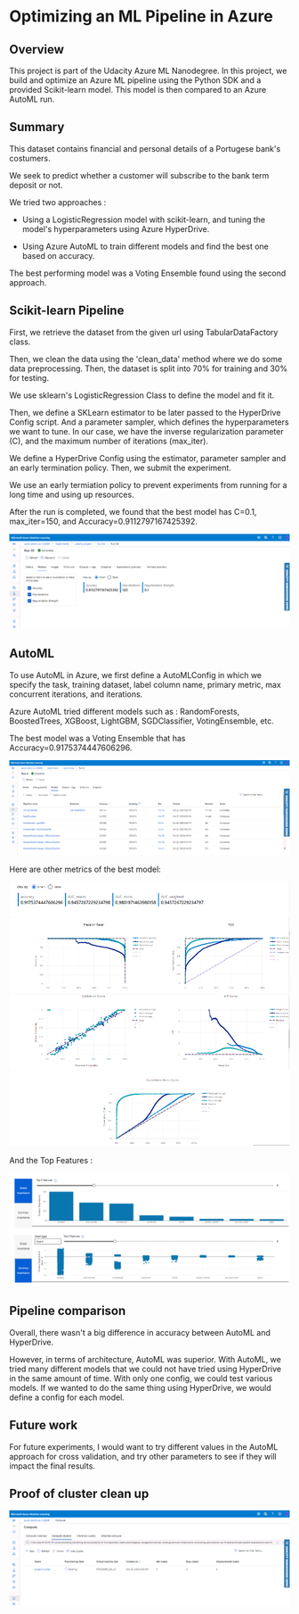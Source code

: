 # Optimizing an ML Pipeline in Azure

## Overview
This project is part of the Udacity Azure ML Nanodegree.
In this project, we build and optimize an Azure ML pipeline using the Python SDK and a provided Scikit-learn model.
This model is then compared to an Azure AutoML run.

## Summary
This dataset contains financial and personal details of a Portugese bank's costumers.

We seek to predict whether a customer will subscribe to the bank term deposit or not.

We tried two approaches :

* Using a LogisticRegression model with scikit-learn, and tuning the model's hyperparameters using Azure HyperDrive.

* Using Azure AutoML to train different models and find the best one based on accuracy.

The best performing model was a Voting Ensemble found using the second approach.

## Scikit-learn Pipeline
First, we retrieve the dataset from the given url using TabularDataFactory class.

Then, we clean the data using the 'clean_data' method where we do some data preprocessing. Then, the dataset is split into 70% for training and 30% for testing.

We use sklearn's LogisticRegression Class to define the model and fit it.

Then, we define a SKLearn estimator to be later passed to the HyperDrive Config script. And a parameter sampler, which defines the hyperparameters we want to tune. In our case, we have the inverse regularization parameter (C), and the maximum number of iterations (max_iter).

We define a HyperDrive Config using the estimator, parameter sampler and an early termination policy. Then, we submit the experiment.

We use an early termiation policy to prevent experiments from running for a long time and using up resources.

After the run is completed, we found that the best model has C=0.1, max_iter=150, and Accuracy=0.9112797167425392.

![best model using hdr](images/best_model_hdr.png)

## AutoML
To use AutoML in Azure, we first define a AutoMLConfig in which we specify the task, training dataset, label column name, primary metric, max concurrent iterations, and iterations.

Azure AutoML tried different models such as : RandomForests, BoostedTrees, XGBoost, LightGBM, SGDClassifier, VotingEnsemble, etc. 

The best model was a Voting Ensemble that has Accuracy=0.9175374447606296.

![best model using automl](images/votingensemble.png)

Here are other metrics of the best model:

![metrics](images/best_model_aml_1.png)
![metrics](images/best_metrics_2.png)
![metrics](images/best_metrics_3.png)
![metrics](images/best_metrics_4.png)

And the Top Features :

![top k features](images/top_k.png)
![top k features](images/top_k_2.png)

## Pipeline comparison
Overall, there wasn't a big difference in accuracy between AutoML and HyperDrive.

However, in terms of architecture, AutoML was superior. With AutoML, we tried many different models that we could not have tried using HyperDrive in the same amount of time. With only one config, we could test various models. If we wanted to do the same thing using HyperDrive, we would define a config for each model.

## Future work
For future experiments, I would want to try different values in the AutoML approach for cross validation, and try other parameters to see if they will impact the final results.

## Proof of cluster clean up
![deleted compute](images/deleted_compute.png)
